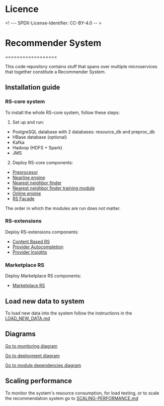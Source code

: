 # Licence

<! --- SPDX-License-Identifier: CC-BY-4.0  -- >


# Recommender System
==================

This code repository contains stuff that spans over multiple microservices that together constitute a Recommender System.

## Installation guide

### RS-core system
To install the whole RS-core system, follow these steps:

1. Set up and run:
- PostgreSQL database with 2 databases: resource_db and preproc_db
- HBase database (optional)
- Kafka
- Hadoop (HDFS + Spark)
- JMS

2. Deploy RS-core components:
- [Preprocesor](https://git.man.poznan.pl/stash/projects/EOSC-RS/repos/preprocessor/browse/doc/DEPLOYMENT.md)
- [Nearline engine](https://git.man.poznan.pl/stash/projects/EOSC-RS/repos/nearline-ml-ai-engine/browse/docs/DEPLOYMENT.md)
- [Nearest neighbor finder](https://git.man.poznan.pl/stash/projects/EOSC-RS/repos/nearest-neighbor-finder/browse/docs/DEPLOYMENT.md)
- [Nearest neighbor finder training module](https://git.man.poznan.pl/stash/projects/EOSC-RS/repos/nearest-neighbor-finder-training-module/browse/docs/DEPLOYMENT.md)
- [Online engine](https://git.man.poznan.pl/stash/projects/EOSC-RS/repos/online-ml-ai-engine/browse/docs/DEPLOYMENT.md)
- [RS Facade](https://git.man.poznan.pl/stash/projects/EOSC-RS/repos/rs-facade/browse/docs/DEPLOYMENT.md)

The order in which the modules are run does not matter.

### RS-extensions
Deploy RS-extensions components:
- [Content Based RS](https://github.com/athenarc/EOSCF-ContentBasedRS/blob/master/docs/deployment.md)
- [Provider Autocompletion](https://github.com/athenarc/EOSCF-Autocompletion/blob/master/docs/deployment.md)
- [Provider Insights](https://github.com/athenarc/EOSCF-Provider-Insights/blob/master/docs/deployment.md)

### Marketplace RS
Deploy Marketplace RS components: 
- [Marketplace RS](https://github.com/cyfronet-fid/recommender-system)



## Load new data to system

To load new data into the system follow the instructions in the [LOAD_NEW_DATA.md](LOAD_NEW_DATA.md)

## Diagrams

[Go to monitoring diagram](deployment_diagram/out/deployment_monitoring.png)

[Go to deployment diagram](deployment_diagram/out/deployment_current.png)

[Go to module dependencies diagram](deployment_diagram/out/module_dependencies.png)

## Scaling performance
To monitor the system's resource consumption, for load testing, or to scale the recommendation system go to [SCALING-PERFORMANCE.md](SCALING-PERFORMANCE.md)
